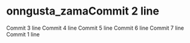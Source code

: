# onngusta_zamaCommit 2 line
Commit 3 line
Commit 4 line
Commit 5 line
Commit 6 line
Commit 7 line
Commit 1 line
